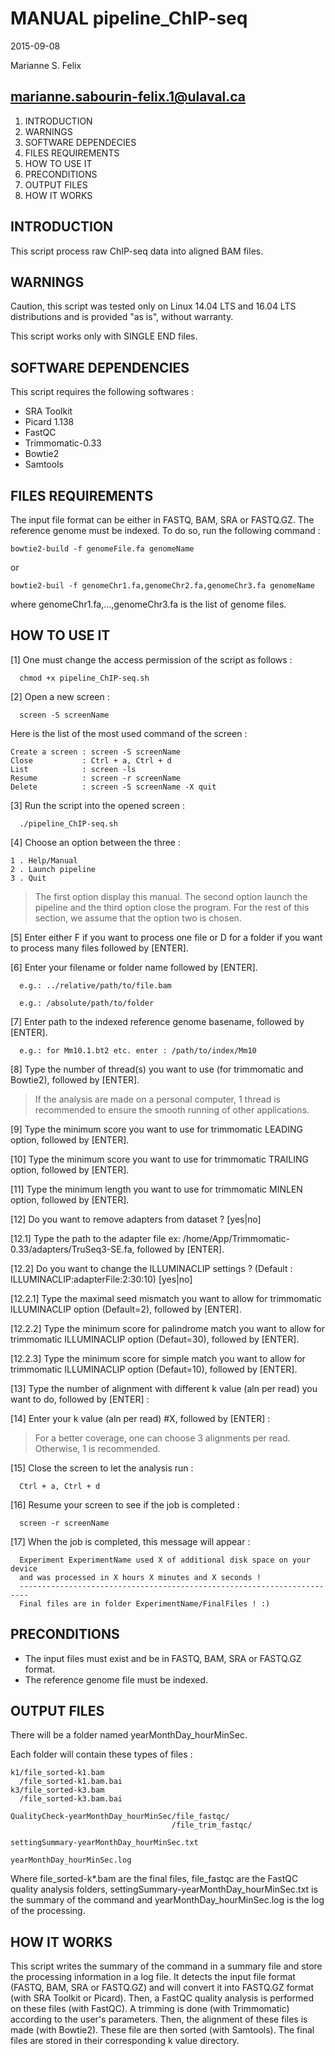 # MANUAL pipeline_ChIP-seq
2015-09-08

Marianne S. Felix

marianne.sabourin-felix.1@ulaval.ca
---------------------------------------

1. INTRODUCTION
2. WARNINGS
3. SOFTWARE DEPENDECIES
4. FILES REQUIREMENTS
5. HOW TO USE IT
6. PRECONDITIONS
7. OUTPUT FILES
8. HOW IT WORKS

## INTRODUCTION

This script process raw ChIP-seq data into aligned BAM files.

## WARNINGS

Caution, this script was tested only on Linux 14.04 LTS and 16.04 LTS distributions and is provided "as is", without warranty.

This script works only with SINGLE END files.

## SOFTWARE DEPENDENCIES

This script requires the following softwares :

 - SRA Toolkit
 - Picard 1.138
 - FastQC
 - Trimmomatic-0.33
 - Bowtie2
 - Samtools

## FILES REQUIREMENTS

The input file format can be either in FASTQ, BAM, SRA or FASTQ.GZ.
The reference genome must be indexed. To do so, run the following command :

```
bowtie2-build -f genomeFile.fa genomeName
```
or
```
bowtie2-buil -f genomeChr1.fa,genomeChr2.fa,genomeChr3.fa genomeName
```

where genomeChr1.fa,...,genomeChr3.fa is the list of genome files.

## HOW TO USE IT

[1]  One must change the access permission of the script as follows :

      chmod +x pipeline_ChIP-seq.sh

[2]  Open a new screen :

      screen -S screenName

 Here is the list of the most used command of the screen :
 
 ```
Create a screen : screen -S screenName
Close           : Ctrl + a, Ctrl + d
List            : screen -ls
Resume          : screen -r screenName
Delete          : screen -S screenName -X quit
```

[3]  Run the script into the opened screen :

      ./pipeline_ChIP-seq.sh

[4]  Choose an option between the three :

```
1 . Help/Manual
2 . Launch pipeline
3 . Quit
```

>The first option display this manual. The second option launch the pipeline and the third option close the program. For the rest of this section, we assume that the option two is chosen.

[5]  Enter either F if you want to process one file or D for a folder if you
     want to process many files followed by [ENTER].

[6]  Enter your filename or folder name followed by [ENTER].

      e.g.: ../relative/path/to/file.bam
      
      e.g.: /absolute/path/to/folder

[7]  Enter path to the indexed reference genome basename, followed by [ENTER]. 

      e.g.: for Mm10.1.bt2 etc. enter : /path/to/index/Mm10

[8]  Type the number of thread(s) you want to use (for trimmomatic and Bowtie2), followed by [ENTER].

> If the analysis are made on a personal computer, 1 thread is recommended to ensure the smooth running of other applications.

[9]  Type the minimum score you want to use for trimmomatic LEADING option, followed by [ENTER].

[10]  Type the minimum score you want to use for trimmomatic TRAILING option, followed by [ENTER].

[11]  Type the minimum length you want to use for trimmomatic MINLEN option, followed by [ENTER].

[12]  Do you want to remove adapters from dataset ? [yes|no]

[12.1]  Type the path to the adapter file ex: /home/App/Trimmomatic-0.33/adapters/TruSeq3-SE.fa, followed by [ENTER].

[12.2]  Do you want to change the ILLUMINACLIP settings ? (Default : ILLUMINACLIP:adapterFile:2:30:10) [yes|no]

[12.2.1]  Type the maximal seed mismatch you want to allow for trimmomatic ILLUMINACLIP option (Default=2), followed by [ENTER].

[12.2.2]  Type the minimum score for palindrome match you want to allow for trimmomatic ILLUMINACLIP option (Defaut=30), followed by [ENTER].

[12.2.3]  Type the minimum score for simple match you want to allow for trimmomatic ILLUMINACLIP option (Defaut=10), followed by [ENTER].

[13]  Type the number of alignment with different k value (aln per read) you want to do, followed by [ENTER] :

[14]  Enter your k value (aln per read) #X, followed by [ENTER] :

> For a better coverage, one can choose 3 alignments per read. Otherwise, 1 is recommended.

[15] Close the screen to let the analysis run :
     
      Ctrl + a, Ctrl + d
     
[16] Resume your screen to see if the job is completed :

      screen -r screenName

[17] When the job is completed, this message will appear :

      Experiment ExperimentName used X of additional disk space on your device
      and was processed in X hours X minutes and X seconds !
      ------------------------------------------------------------------------
      Final files are in folder ExperimentName/FinalFiles ! :)

## PRECONDITIONS

- The input files must exist and be in FASTQ, BAM, SRA or FASTQ.GZ format.
- The reference genome file must be indexed.

## OUTPUT FILES

There will be a folder named yearMonthDay_hourMinSec. 

Each folder will contain these types of files :

    k1/file_sorted-k1.bam
      /file_sorted-k1.bam.bai
    k3/file_sorted-k3.bam
      /file_sorted-k3.bam.bai

    QualityCheck-yearMonthDay_hourMinSec/file_fastqc/
                                        /file_trim_fastqc/

    settingSummary-yearMonthDay_hourMinSec.txt

    yearMonthDay_hourMinSec.log

Where file_sorted-k*.bam are the final files, file_fastqc are the FastQC quality analysis folders, settingSummary-yearMonthDay_hourMinSec.txt is the summary of the command and yearMonthDay_hourMinSec.log is the log of the processing.

## HOW IT WORKS

This script writes the summary of the command in a summary file and store the processing information in a log file. It detects the input file format (FASTQ, BAM, SRA or FASTQ.GZ) and will convert it into FASTQ.GZ format (with SRA Toolkit or Picard). Then, a FastQC quality analysis is performed on these files (with FastQC). A trimming is done (with Trimmomatic) according to the user's parameters. Then, the alignment of these files is made (with Bowtie2). These file are then sorted (with Samtools). The final files are stored in their corresponding k value directory.

